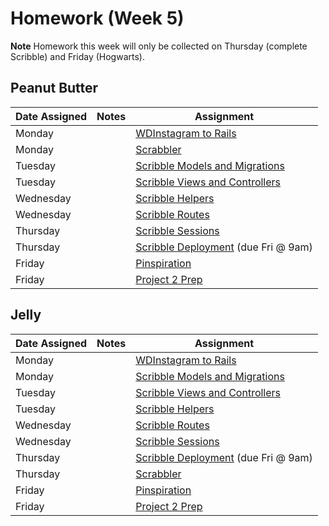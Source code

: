 # Homework (Week 5)

**Note** Homework this week will only be collected on Thursday (complete Scribble) and Friday (Hogwarts).

## Peanut Butter
| Date Assigned | Notes                          | Assignment |
|---------------|--------------------------------|------------|
| Monday        |                                | [WDInstagram to Rails](https://github.com/ga-dc/WDInstgram_rails)  |
| Monday        |                                | [Scrabbler](https://github.com/ga-dc/scrabbler)  |
| Tuesday       |                                | [Scribble Models and Migrations](https://github.com/ga-dc/scribble#models--migrations)   |
| Tuesday       |                                | [Scribble Views and Controllers](https://github.com/ga-dc/scribble#views--controllers)   |
| Wednesday     |                                | [Scribble Helpers](https://github.com/ga-dc/scribble#helpers) |
| Wednesday     |                                | [Scribble Routes](https://github.com/ga-dc/scribble#routes) |
| Thursday      |                                | [Scribble Sessions](https://github.com/ga-dc/scribble#sessions) |
| Thursday      |                                | [Scribble Deployment](https://github.com/ga-dc/scribble#deployment) (due Fri @ 9am)|
| Friday        |                                | [Pinspiration](https://github.com/ga-dc/pinspiration) |
| Friday        |                                | [Project 2 Prep](https://github.com/ga-dc/pbj-project2/blob/master/schedule.md#friday-731) |

## Jelly
| Date Assigned | Notes                          | Assignment |
|---------------|--------------------------------|------------|
| Monday        |                                | [WDInstagram to Rails](https://github.com/ga-dc/WDInstgram_rails)  |
| Monday        |                                | [Scribble Models and Migrations](https://github.com/ga-dc/scribble#models--migrations)   |
| Tuesday       |                                | [Scribble Views and Controllers](https://github.com/ga-dc/scribble#views--controllers) |
| Tuesday       |                                | [Scribble Helpers](https://github.com/ga-dc/scribble#helpers) |
| Wednesday     |                                | [Scribble Routes](https://github.com/ga-dc/scribble#routes) |
| Wednesday     |                                | [Scribble Sessions](https://github.com/ga-dc/scribble#sessions) |
| Thursday      |                                | [Scribble Deployment](https://github.com/ga-dc/scribble#deployment) (due Fri @ 9am)|
| Thursday      |                                | [Scrabbler](https://github.com/ga-dc/scrabbler)  |
| Friday        |                                | [Pinspiration](https://github.com/ga-dc/pinspiration) |
| Friday        |                                | [Project 2 Prep](https://github.com/ga-dc/pbj-project2/blob/master/schedule.md#friday-731) |

